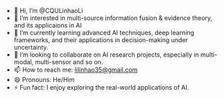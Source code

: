 - 👋 Hi, I’m @CQULinhaoLi
- 👀 I’m interested in multi-source information fusion & evidence theory, and its applicaions in AI 
- 🌱 I’m currently learning advanced AI techniques, deep learning frameworks, and their applications in decision-making under uncertainty.
- 💞️ I’m looking to collaborate on AI research projects, especially in multi-modal, multi-sensor and so on.
- 📫 How to reach me: lilinhao35@gmail.com
- 😄 Pronouns: He/Him
- ⚡ Fun fact: I enjoy exploring the real-world applications of AI.

<!---
CQULinhaoLi/CQULinhaoLi is a ✨ special ✨ repository because its `README.md` (this file) appears on your GitHub profile.
You can click the Preview link to take a look at your changes.
--->
